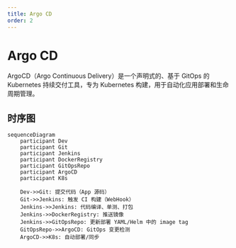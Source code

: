 ```yaml
---
title: Argo CD
order: 2
---
```


# Argo CD

ArgoCD（Argo Continuous Delivery）是一个声明式的、基于 GitOps 的 Kubernetes 持续交付工具，专为 Kubernetes 构建，用于自动化应用部署和生命周期管理。

## 时序图

```mermaid
sequenceDiagram
    participant Dev
    participant Git
    participant Jenkins
    participant DockerRegistry
    participant GitOpsRepo
    participant ArgoCD
    participant K8s

    Dev->>Git: 提交代码（App 源码）
    Git->>Jenkins: 触发 CI 构建（WebHook）
    Jenkins->>Jenkins: 代码编译、单测、打包
    Jenkins->>DockerRegistry: 推送镜像
    Jenkins->>GitOpsRepo: 更新部署 YAML/Helm 中的 image tag
    GitOpsRepo->>ArgoCD: GitOps 变更检测
    ArgoCD->>K8s: 自动部署/同步
```
